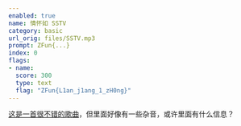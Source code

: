```yaml
---
enabled: true
name: 情怀如 SSTV
category: basic
url_orig: files/SSTV.mp3
prompt: ZFun{...}
index: 0
flags:
- name: 
  score: 300
  type: text
  flag: "ZFun{L1an_j1ang_1_zH0ng}"
---
```


[这是一首很不错的歌曲](https://y.qq.com/n/ryqq/songDetail/003W81NL2TRAle)，但里面好像有一些杂音，或许里面有什么信息？
